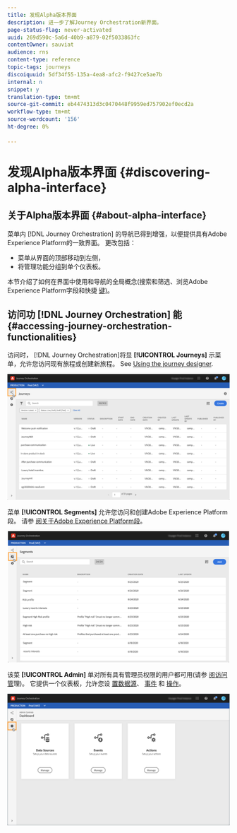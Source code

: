 ```yaml
---
title: 发现Alpha版本界面
description: 进一步了解Journey Orchestration新界面。
page-status-flag: never-activated
uuid: 269d590c-5a6d-40b9-a879-02f5033863fc
contentOwner: sauviat
audience: rns
content-type: reference
topic-tags: journeys
discoiquuid: 5df34f55-135a-4ea8-afc2-f9427ce5ae7b
internal: n
snippet: y
translation-type: tm+mt
source-git-commit: eb4474313d3c0470448f9959ed757902ef0ecd2a
workflow-type: tm+mt
source-wordcount: '156'
ht-degree: 0%

---
```



# 发现Alpha版本界面 {#discovering-alpha-interface}

## 关于Alpha版本界面 {#about-alpha-interface}

菜单内 [!DNL Journey Orchestration] 的导航已得到增强，以便提供具有Adobe Experience Platform的一致界面。 更改包括：

* 菜单从界面的顶部移动到左侧，
* 将管理功能分组到单个仪表板。

本节介绍了如何在界面中使用和导航的全局概念(搜索和筛选、浏览Adobe Experience Platform字段和快捷 [键)](../about/user-interface.md)。

## 访问功 [!DNL Journey Orchestration] 能 {#accessing-journey-orchestration-functionalities}

访问时， [!DNL Journey Orchestration]将显 **[!UICONTROL Journeys]** 示菜单，允许您访问现有旅程或创建新旅程。 See [Using the journey designer](../building-journeys/using-the-journey-designer.md).

![](../assets/interface-journeys.png)

菜单 **[!UICONTROL Segments]** 允许您访问和创建Adobe Experience Platform段。 请参 [阅关于Adobe Experience Platform段](../segment/about-segments.md)。

![](../assets/interface-segments.png)

该菜 **[!UICONTROL Admin]** 单对所有具有管理员权限的用户都可用(请参 [阅访问管](../about/access-management.md)理)。 它提供一个仪表板，允许您设 [置数据源](../datasource/about-data-sources.md)、 [事件](../event/about-events.md) 和 [操作](../action/action.md)。

![](../assets/interface-admin-dashboard.png)
